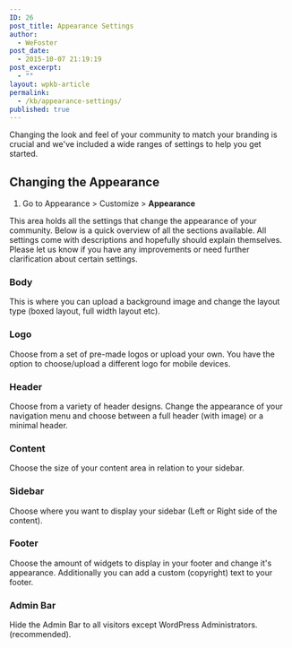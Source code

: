 ```yaml
---
ID: 26
post_title: Appearance Settings
author:
  - WeFoster
post_date:
  - 2015-10-07 21:19:19
post_excerpt:
  - ""
layout: wpkb-article
permalink:
  - /kb/appearance-settings/
published: true
---
```

Changing the look and feel of your community to match your branding is crucial and we've included a wide ranges of settings to help you get started.

## Changing the Appearance

1. Go to Appearance > Customize > **Appearance**

This area holds all the settings that change the appearance of your community. Below is a quick overview of all the sections available. All settings come with descriptions and hopefully should explain themselves. Please let us know if you have any improvements or need further clarification about certain settings.

### Body

This is where you can upload a background image and change the layout type (boxed layout, full width layout etc).

### Logo

Choose from a set of pre-made logos or upload your own. You have the option to choose/upload a different logo for mobile devices.

### Header

Choose from a variety of header designs. Change the appearance of your navigation menu and choose between a full header (with image) or a minimal header.

### Content

Choose the size of your content area in relation to your sidebar.

### Sidebar

Choose where you want to display your sidebar (Left or Right side of the content).

### Footer

Choose the amount of widgets to display in your footer and change it's appearance. Additionally you can add a custom (copyright) text to your footer.

### Admin Bar

Hide the Admin Bar to all visitors except WordPress Administrators. (recommended).
